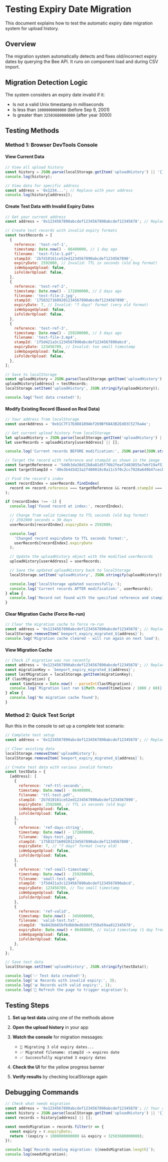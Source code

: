 # Testing Expiry Date Migration

This document explains how to test the automatic expiry date migration system for upload history.

## Overview

The migration system automatically detects and fixes old/incorrect expiry dates by querying the Bee API. It runs on component load and during CSV import.

## Migration Detection Logic

The system considers an expiry date invalid if it:

- Is not a valid Unix timestamp in milliseconds
- Is less than `1000000000000` (before Sep 9, 2001)
- Is greater than `32503680000000` (after year 3000)

## Testing Methods

### Method 1: Browser DevTools Console

#### View Current Data

```javascript
// View all upload history
const history = JSON.parse(localStorage.getItem('uploadHistory') || '{}');
console.log(history);

// View data for specific address
const address = '0x1234...'; // Replace with your address
console.log(history[address]);
```

#### Create Test Data with Invalid Expiry Dates

```javascript
// Get your current address
const address = '0x1234567890abcdef1234567890abcdef12345678'; // Replace with actual address

// Create test records with invalid expiry formats
const testRecords = [
  {
    reference: 'test-ref-1',
    timestamp: Date.now() - 86400000, // 1 day ago
    filename: 'test-file-1.pdf',
    stampId: '2b7d10161ce52ed1234567890abcdef1234567890',
    expiryDate: 2592000, // Invalid: TTL in seconds (old bug format)
    isWebpageUpload: false,
    isFolderUpload: false,
  },
  {
    reference: 'test-ref-2',
    timestamp: Date.now() - 172800000, // 2 days ago
    filename: 'test-file-2.jpg',
    stampId: '17583271609201234567890abcdef1234567890',
    expiryDate: 7, // Invalid: "7 days" format (very old format)
    isWebpageUpload: false,
    isFolderUpload: false,
  },
  {
    reference: 'test-ref-3',
    timestamp: Date.now() - 259200000, // 3 days ago
    filename: 'test-file-3.mp4',
    stampId: '1f5d421a3c1234567890abcdef1234567890abcd',
    expiryDate: 123456789, // Invalid: too small timestamp
    isWebpageUpload: false,
    isFolderUpload: false,
  },
];

// Save to localStorage
const uploadHistory = JSON.parse(localStorage.getItem('uploadHistory') || '{}');
uploadHistory[address] = testRecords;
localStorage.setItem('uploadHistory', JSON.stringify(uploadHistory));

console.log('Test data created!');
```

#### Modify Existing Record (Based on Real Data)

```javascript
// Your address from localStorage
const userAddress = '0xb1C7F17Ed88189Abf269Bf68A3B2Ed83C5276aAe';

// Get current upload history from localStorage
let uploadHistory = JSON.parse(localStorage.getItem('uploadHistory') || '{}');
let userRecords = uploadHistory[userAddress] || [];

console.log('Current records BEFORE modification:', JSON.parse(JSON.stringify(userRecords)));

// Target the record with reference and stampId as shown in the image
const targetReference = '5ddb3da38d12b8a81d5f76b2feaf2d83855e7ebf19af513d4c79143091b50349';
const targetStampId = 'd0e3b4d3d23a2f480018c0a11c5f0c2cc7928a649b47cecb12b7d10161ce52ed';

// Find the record's index
const recordIndex = userRecords.findIndex(
  record => record.reference === targetReference && record.stampId === targetStampId
);

if (recordIndex !== -1) {
  console.log('Found record at index:', recordIndex);

  // Change from valid timestamp to TTL seconds (old bug format)
  // 2592000 seconds = 30 days
  userRecords[recordIndex].expiryDate = 2592000;

  console.log(
    'Changed record expiryDate to TTL seconds format:',
    userRecords[recordIndex].expiryDate
  );

  // Update the uploadHistory object with the modified userRecords
  uploadHistory[userAddress] = userRecords;

  // Save the updated uploadHistory back to localStorage
  localStorage.setItem('uploadHistory', JSON.stringify(uploadHistory));

  console.log('localStorage updated successfully.');
  console.log('Current records AFTER modification:', userRecords);
} else {
  console.log('Record not found with the specified reference and stampId.');
}
```

#### Clear Migration Cache (Force Re-run)

```javascript
// Clear the migration cache to force re-run
const address = '0x1234567890abcdef1234567890abcdef12345678'; // Replace with actual address
localStorage.removeItem(`beeport_expiry_migrated_${address}`);
console.log('Migration cache cleared - will run again on next load');
```

#### View Migration Cache

```javascript
// Check if migration was run recently
const address = '0x1234567890abcdef1234567890abcdef12345678'; // Replace with actual address
const migrationKey = `beeport_expiry_migrated_${address}`;
const lastMigration = localStorage.getItem(migrationKey);
if (lastMigration) {
  const timeSince = Date.now() - parseInt(lastMigration);
  console.log(`Migration last ran ${Math.round(timeSince / 1000 / 60)} minutes ago`);
} else {
  console.log('No migration cache found');
}
```

### Method 2: Quick Test Script

Run this in the console to set up a complete test scenario:

```javascript
// Complete test setup
const address = '0x1234567890abcdef1234567890abcdef12345678'; // Replace with your address

// Clear existing data
localStorage.removeItem('uploadHistory');
localStorage.removeItem(`beeport_expiry_migrated_${address}`);

// Create test data with various invalid formats
const testData = {
  [address]: [
    {
      reference: 'ref-ttl-seconds',
      timestamp: Date.now() - 86400000,
      filename: 'ttl-test.pdf',
      stampId: '2b7d10161ce52ed1234567890abcdef1234567890',
      expiryDate: 2592000, // TTL in seconds (old bug)
      isWebpageUpload: false,
      isFolderUpload: false,
    },
    {
      reference: 'ref-days-string',
      timestamp: Date.now() - 172800000,
      filename: 'days-test.jpg',
      stampId: '17583271609201234567890abcdef1234567890',
      expiryDate: 7, // "7 days" format (very old)
      isWebpageUpload: false,
      isFolderUpload: false,
    },
    {
      reference: 'ref-small-timestamp',
      timestamp: Date.now() - 259200000,
      filename: 'small-test.mp4',
      stampId: '1f5d421a3c1234567890abcdef1234567890abcd',
      expiryDate: 123456789, // Too small timestamp
      isWebpageUpload: false,
      isFolderUpload: false,
    },
    {
      reference: 'ref-valid',
      timestamp: Date.now() - 345600000,
      filename: 'valid-test.txt',
      stampId: '9e842bb65bf6dbb9edb3dcf350a59aa812345678',
      expiryDate: Date.now() + 86400000, // Valid timestamp (1 day from now)
      isWebpageUpload: false,
      isFolderUpload: false,
    },
  ],
};

// Save test data
localStorage.setItem('uploadHistory', JSON.stringify(testData));

console.log('✅ Test data created!');
console.log('📊 Records with invalid expiry:', 3);
console.log('📊 Records with valid expiry:', 1);
console.log('🔄 Refresh the page to trigger migration');
```

## Testing Steps

1. **Set up test data** using one of the methods above
2. **Open the upload history** in your app
3. **Watch the console** for migration messages:

   - `🔄 Migrating 3 old expiry dates...`
   - `✅ Migrated filename: stampId -> expires date`
   - `✅ Successfully migrated 3 expiry dates`

4. **Check the UI** for the yellow progress banner
5. **Verify results** by checking localStorage again

## Debugging Commands

```javascript
// Check what needs migration
const address = '0x1234567890abcdef1234567890abcdef12345678'; // Your address
const history = JSON.parse(localStorage.getItem('uploadHistory') || '{}');
const records = history[address] || [];

const needsMigration = records.filter(r => {
  const expiry = r.expiryDate;
  return !(expiry > 1000000000000 && expiry < 32503680000000);
});

console.log(`Records needing migration: ${needsMigration.length}`);
console.log(needsMigration);
```
